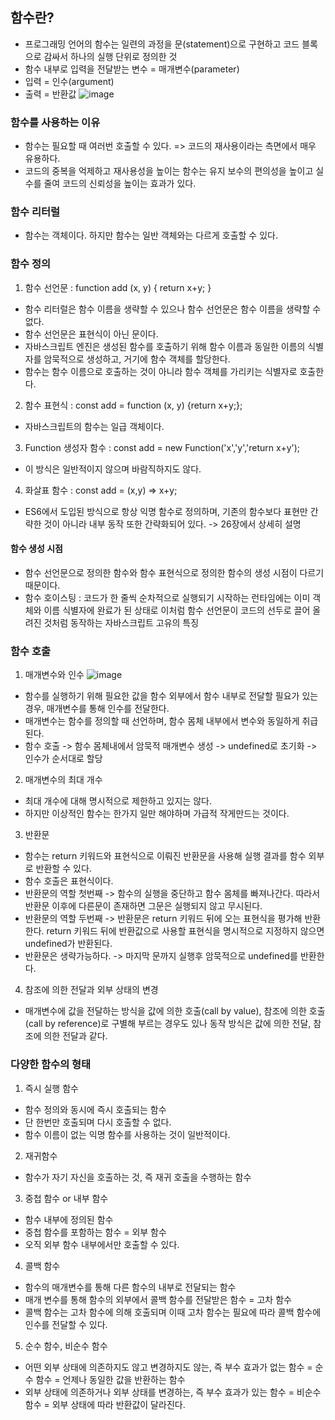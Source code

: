 ## 함수란?

- 프로그래밍 언어의 함수는 일련의 과정을 문(statement)으로 구현하고 코드 블록으로 감싸서 하나의 실행 단위로 정의한 것
- 함수 내부로 입력을 전달받는 변수 = 매개변수(parameter)
- 입력 = 인수(argument)
- 출력 = 반환값
  ![image](https://github.com/MOBI-BattleTalk/BattleTalk/assets/110034416/8068f878-d5e6-4b90-9df5-2ef08e6e894d)

### 함수를 사용하는 이유

- 함수는 필요할 때 여러번 호출할 수 있다. => 코드의 재사용이라는 측면에서 매우 유용하다.
- 코드의 중복을 억제하고 재사용성을 높이는 함수는 유지 보수의 편의성을 높이고 실수를 줄여 코드의 신뢰성을 높이는 효과가 있다.

### 함수 리터럴

- 함수는 객체이다. 하지만 함수는 일반 객체와는 다르게 호출할 수 있다.

### 함수 정의

1. 함수 선언문 : function add (x, y) { return x+y; }

- 함수 리터럴은 함수 이름을 생략할 수 있으나 함수 선언문은 함수 이름을 생략할 수 없다.
- 함수 선언문은 표현식이 아닌 문이다.
- 자바스크립트 엔진은 생성된 함수를 호출하기 위해 함수 이름과 동일한 이름의 식별자를 암묵적으로 생성하고, 거기에 함수 객체를 할당한다.
- 함수는 함수 이름으로 호출하는 것이 아니라 함수 객체를 가리키는 식별자로 호출한다.

2. 함수 표현식 : const add = function (x, y) {return x+y;};

- 자바스크립트의 함수는 일급 객체이다.

3. Function 생성자 함수 : const add = new Function('x','y','return x+y');

- 이 방식은 일반적이지 않으며 바람직하지도 않다.

4. 화살표 함수 : const add = (x,y) => x+y;

- ES6에서 도입된 방식으로 항상 익명 함수로 정의하며, 기존의 함수보다 표현만 간략한 것이 아니라 내부 동작 또한 간략화되어 있다. -> 26장에서 상세히 설명

#### 함수 생성 시점

- 함수 선언문으로 정의한 함수와 함수 표현식으로 정의한 함수의 생성 시점이 다르기 때문이다.
- 함수 호이스팅 : 코드가 한 줄씩 순차적으로 실행되기 시작하는 런타임에는 이미 객체와 이름 식별자에 완료가 된 상태로 이처럼 함수 선언문이 코드의 선두로 끌어 올려진 것처럼 동작하는 자바스크립트 고유의 특징

### 함수 호출

1. 매개변수와 인수
   ![image](https://github.com/MOBI-BattleTalk/BattleTalk/assets/110034416/450cdcdc-d7bc-4b4d-927d-7340d88f25d5)

- 함수를 실행하기 위해 필요한 값을 함수 외부에서 함수 내부로 전달할 필요가 있는 경우, 매개변수를 통해 인수를 전달한다.
- 매개변수는 함수를 정의할 때 선언하며, 함수 몸체 내부에서 변수와 동일하게 취급된다.
- 함수 호출 -> 함수 몸체내에서 암묵적 매개변수 생성 -> undefined로 초기화 -> 인수가 순서대로 할당

2. 매개변수의 최대 개수

- 최대 개수에 대해 명시적으로 제한하고 있지는 않다.
- 하지만 이상적인 함수는 한가지 일만 해야하며 가급적 작게만드는 것이다.

3. 반환문

- 함수는 return 키워드와 표현식으로 이뤄진 반환문을 사용해 실행 결과를 함수 외부로 반환할 수 있다.
- 함수 호출은 표현식이다.
- 반환문의 역할 첫번째 -> 함수의 실행을 중단하고 함수 몸체를 빠져나간다. 따라서 반환문 이후에 다른문이 존재하면 그문은 실행되지 않고 무시된다.
- 반환문의 역할 두번째 -> 반환문은 return 키워드 뒤에 오는 표현식을 평가해 반환한다. return 키워드 뒤에 반환값으로 사용할 표현식을 명시적으로 지정하지 않으면 undefined가 반환된다.
- 반환문은 생략가능하다. -> 마지막 문까지 실행후 암묵적으로 undefined를 반환한다.

4. 참조에 의한 전달과 외부 상태의 변경

- 매개변수에 값을 전달하는 방식을 값에 의한 호출(call by value), 참조에 의한 호출(call by reference)로 구별해 부르는 경우도 있나 동작 방식은 값에 의한 전달, 참조에 의한 전달과 같다.

### 다양한 함수의 형태

1. 즉시 실행 함수

- 함수 정의와 동시에 즉시 호출되는 함수
- 단 한번만 호출되며 다시 호출할 수 없다.
- 함수 이름이 없는 익명 함수를 사용하는 것이 일반적이다.

2. 재귀함수

- 함수가 자기 자신을 호출하는 것, 즉 재귀 호출을 수행하는 함수

3. 중첩 함수 or 내부 함수

- 함수 내부에 정의된 함수
- 중첩 함수를 포함하는 함수 = 외부 함수
- 오직 외부 함수 내부에서만 호출할 수 있다.

4. 콜백 함수

- 함수의 매개변수를 통해 다른 함수의 내부로 전달되는 함수
- 매개 변수를 통해 함수의 외부에서 콜백 함수를 전달받은 함수 = 고차 함수
- 콜백 함수는 고차 함수에 의해 호출되며 이때 고차 함수는 필요에 따라 콜백 함수에 인수를 전달할 수 있다.

5. 순수 함수, 비순수 함수

- 어떤 외부 상태에 의존하지도 않고 변경하지도 않는, 즉 부수 효과가 없는 함수 = 순수 함수 = 언제나 동일한 값을 반환하는 함수
- 외부 상태에 의존하거나 외부 상태를 변경하는, 즉 부수 효과가 있는 함수 = 비순수 함수 = 외부 상태에 따라 반환값이 달라진다.
